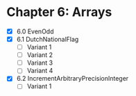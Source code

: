 # Chapter 6: Arrays

- [x] 6.0 EvenOdd
- [x] 6.1 DutchNationalFlag
  - [ ] Variant 1
  - [ ] Variant 2
  - [ ] Variant 3
  - [ ] Variant 4
- [x] 6.2 IncrementArbitraryPrecisionInteger
  - [ ] Variant 1
